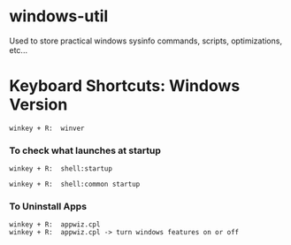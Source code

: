 # windows-util
Used to store practical windows sysinfo commands, scripts, optimizations, etc... 

# Keyboard Shortcuts: Windows Version
  
	winkey + R:  winver

### To check what launches at startup

	winkey + R:  shell:startup

	winkey + R:  shell:common startup

### To Uninstall Apps
	winkey + R:  appwiz.cpl 
	winkey + R:  appwiz.cpl -> turn windows features on or off
